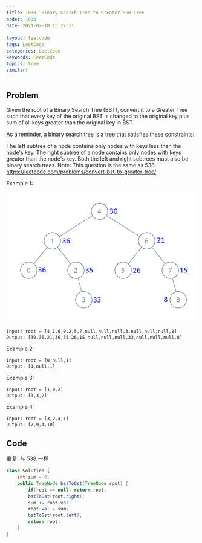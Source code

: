 ```yaml
---
title: 1038. Binary Search Tree to Greater Sum Tree
order: 1038
date: 2021-07-18 13:27:11

layout: leetcode
tags: LeetCode
categories: LeetCode
keywords: LeetCode
topics: tree
similar:
---
```


## Problem

Given the root of a Binary Search Tree (BST), convert it to a Greater Tree such that every key of the original BST is changed to the original key plus sum of all keys greater than the original key in BST.

As a reminder, a binary search tree is a tree that satisfies these constraints:

The left subtree of a node contains only nodes with keys less than the node's key.
The right subtree of a node contains only nodes with keys greater than the node's key.
Both the left and right subtrees must also be binary search trees.
Note: This question is the same as 538: https://leetcode.com/problems/convert-bst-to-greater-tree/

Example 1:

![img](./assets/1038-1.png)

```
Input: root = [4,1,6,0,2,5,7,null,null,null,3,null,null,null,8]
Output: [30,36,21,36,35,26,15,null,null,null,33,null,null,null,8]
```

Example 2:

```
Input: root = [0,null,1]
Output: [1,null,1]
```

Example 3:

```
Input: root = [1,0,2]
Output: [3,3,2]
```

Example 4:

```
Input: root = [3,2,4,1]
Output: [7,9,4,10]
```

## Code

重复: 与 538 一样

```java
class Solution {
    int sum = 0;
    public TreeNode bstToGst(TreeNode root) {
        if(root == null) return root;
        bstToGst(root.right);
        sum += root.val;
        root.val = sum;
        bstToGst(root.left);
        return root;
    }
}
```
